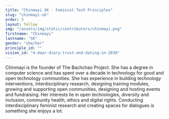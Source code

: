 ```yaml
---
title: "Chinmayi SK - Feminist Tech Principles"
slug: "chinmayi-sk"
order: 5
layout: fellow
img: "/assets/img/static/contributors/chinmayi.png"
firstname: "Chinmayi"
lastname: "SK"
gender: "she/her"
principle_id: ""
vision_id: "4-dear-diary-trust-and-dating-in-2030"
---
```


Chinmayi is the founder of The Bachchao Project. She has a degree in computer science and has spent over a decade in technology for good and open technology communities.
She has experience in building technology interventions, interdisciplinary research, designing training modules, growing and supporting open communities, designing and hosting events and fundraising. Her interests lie in open technologies, diversity and inclusion, community health, ethics and digital rights. Conducting interdisciplinary feminist research and creating spaces for dialogues is something she enjoys a lot.





